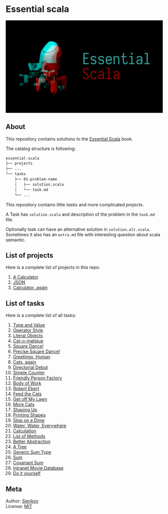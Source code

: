 # Essential scala

![poster](./public/essential-scala-poster.png)

## About

This repository contains solutions to the [Essential Scala](https://underscore.io/books/essential-scala/) book.

The catalog structure is following:

```bash
essential-scala
├── projects
├── ...
└── tasks
    ├── 01-problem-name
    │   ├── solution.scala
    │   └── task.md
    └── ...
```

This repository contains little *tasks* and more complicated
*projects*.

A Task has `solution.scala` and description of the problem in the
`task.md` file.

Optionally task can have an alternative solution in
`solution.alt.scala`. Sometimes it also has an `extra.md`
file with interesting question about scala semantic.

## List of projects

Here is a complete list of projects in this repo:

1. [A Calculator](./projects/1-a-calculator/task.md)
1. [JSON](./projects/2-json/task.md)
1. [Calculator, again](./projects/3-calculator-again/task.md)

## List of tasks

Here is a complete list of all tasks:

1. [Type and Value](./tasks/01-type-and-value/task.md)
1. [Operator Style](./tasks/02-operator-style/task.md)
1. [Literal Objects](./tasks/03-literal-objects/task.md)
1. [Cat-o-matique](./tasks/04-cat-o-matique/task.md)
1. [Square Dance!](./tasks/05-square-dance/task.md)
1. [Precise Square Dance!](./tasks/06-precise-square-dance/task.md)
1. [Greetings, Human](./tasks/07-greetings-human/task.md)
1. [Cats, again](./tasks/08-cats-again/task.md)
1. [Directorial Debut](./tasks/09-directorial-debut/task.md)
1. [Simple Counter](./tasks/10-simple-counter/task.md)
1. [Friendly Person Factory](./tasks/11-friendly-person-factory/task.md)
1. [Body of Work](./tasks/12-body-of-work/task.md)
1. [Robert Ebert](./tasks/13-robert-ebert/task.md)
1. [Feed the Cats](./tasks/14-feed-the-cats/task.md)
1. [Get off My Lawn](./tasks/15-get-off-my-lawn/task.md)
1. [More Cats](./tasks/16-more-cats/task.md)
1. [Shaping Up](./tasks/17-shaping-up/task.md)
1. [Printing Shapes](./tasks/18-printing-shapes/task.md)
1. [Stop on a Dime](./tasks/19-stop-on-a-dime/task.md)
1. [Water, Water, Everywhere](./tasks/20-water-water-everywhere/task.md)
1. [Calculation](./tasks/21-calculation/task.md)
1. [List of Methods](./tasks/22-list-of-methods/task.md)
1. [Better Abstraction](./tasks/23-better-abstraction/task.md)
1. [A Tree](./tasks/24-a-tree/task.md)
1. [Generic Sum Type](./tasks/25-generic-sum-type/task.md)
1. [Sum](./tasks/26-sum/task.md)
1. [Covariant Sum](./tasks/27-covariant-sum/task.md)
1. [Intranet Movie Database](./tasks/28-intranet-movie-database/task.md)
1. [Do it yourself](./tasks/29-do-it-yourself/task.md)

## Meta

Author: [Sierikov](https://github.com/sierikov)  
License: [MIT](LICENSE.md)
